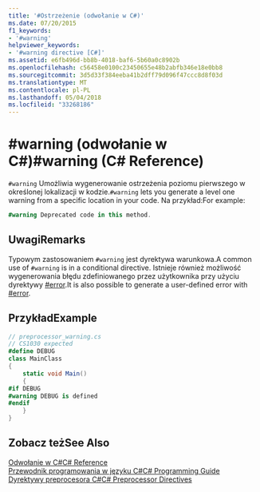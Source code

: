 ```yaml
---
title: '#Ostrzeżenie (odwołanie w C#)'
ms.date: 07/20/2015
f1_keywords:
- '#warning'
helpviewer_keywords:
- '#warning directive [C#]'
ms.assetid: e6fb496d-bb8b-4018-baf6-5b60a0c8902b
ms.openlocfilehash: c56458e0100c23450655e48b2abfb346e18e0bb8
ms.sourcegitcommit: 3d5d33f384eeba41b2dff79d096f47ccc8d8f03d
ms.translationtype: MT
ms.contentlocale: pl-PL
ms.lasthandoff: 05/04/2018
ms.locfileid: "33268186"
---
```

# <a name="warning-c-reference"></a><span data-ttu-id="50555-102">#warning (odwołanie w C#)</span><span class="sxs-lookup"><span data-stu-id="50555-102">#warning (C# Reference)</span></span>
<span data-ttu-id="50555-103">`#warning` Umożliwia wygenerowanie ostrzeżenia poziomu pierwszego w określonej lokalizacji w kodzie.</span><span class="sxs-lookup"><span data-stu-id="50555-103">`#warning` lets you generate a level one warning from a specific location in your code.</span></span> <span data-ttu-id="50555-104">Na przykład:</span><span class="sxs-lookup"><span data-stu-id="50555-104">For example:</span></span>  
  
```csharp
#warning Deprecated code in this method.  
```  
  
## <a name="remarks"></a><span data-ttu-id="50555-105">Uwagi</span><span class="sxs-lookup"><span data-stu-id="50555-105">Remarks</span></span>  
 <span data-ttu-id="50555-106">Typowym zastosowaniem `#warning` jest dyrektywa warunkowa.</span><span class="sxs-lookup"><span data-stu-id="50555-106">A common use of `#warning` is in a conditional directive.</span></span> <span data-ttu-id="50555-107">Istnieje również możliwość wygenerowania błędu zdefiniowanego przez użytkownika przy użyciu dyrektywy [#error](../../../csharp/language-reference/preprocessor-directives/preprocessor-error.md).</span><span class="sxs-lookup"><span data-stu-id="50555-107">It is also possible to generate a user-defined error with [#error](../../../csharp/language-reference/preprocessor-directives/preprocessor-error.md).</span></span>  
  
## <a name="example"></a><span data-ttu-id="50555-108">Przykład</span><span class="sxs-lookup"><span data-stu-id="50555-108">Example</span></span>  
  
```csharp
// preprocessor_warning.cs  
// CS1030 expected  
#define DEBUG  
class MainClass   
{  
    static void Main()   
    {  
#if DEBUG  
#warning DEBUG is defined  
#endif  
    }  
}  
```  
  
## <a name="see-also"></a><span data-ttu-id="50555-109">Zobacz też</span><span class="sxs-lookup"><span data-stu-id="50555-109">See Also</span></span>  
 [<span data-ttu-id="50555-110">Odwołanie w C#</span><span class="sxs-lookup"><span data-stu-id="50555-110">C# Reference</span></span>](../../../csharp/language-reference/index.md)  
 [<span data-ttu-id="50555-111">Przewodnik programowania w języku C#</span><span class="sxs-lookup"><span data-stu-id="50555-111">C# Programming Guide</span></span>](../../../csharp/programming-guide/index.md)  
 [<span data-ttu-id="50555-112">Dyrektywy preprocesora C#</span><span class="sxs-lookup"><span data-stu-id="50555-112">C# Preprocessor Directives</span></span>](../../../csharp/language-reference/preprocessor-directives/index.md)
